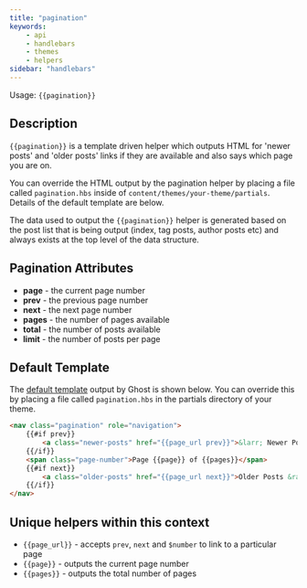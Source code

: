 ```yaml
---
title: "pagination"
keywords:
    - api
    - handlebars
    - themes
    - helpers
sidebar: "handlebars"
---
```


Usage: `{{pagination}}`

## Description

`{{pagination}}` is a template driven helper which outputs HTML for 'newer posts' and 'older posts' links if they are available and also says which page you are on.

You can override the HTML output by the pagination helper by placing a file called `pagination.hbs` inside of `content/themes/your-theme/partials`. Details of the default template are below.

The data used to output the `{{pagination}}` helper is generated based on the post list that is being output (index, tag posts, author posts etc) and always exists at the top level of the data structure.

## Pagination Attributes

* **page** - the current page number
* **prev** - the previous page number
* **next** - the next page number
* **pages** - the number of pages available
* **total** - the number of posts available
* **limit** - the number of posts per page

## Default Template

The [default template](https://github.com/TryGhost/Ghost/blob/master/core/server/helpers/tpl/pagination.hbs) output by Ghost is shown below. You can override this by placing a file called `pagination.hbs` in the partials directory of your theme.

```html
<nav class="pagination" role="navigation">
    {{#if prev}}
        <a class="newer-posts" href="{{page_url prev}}">&larr; Newer Posts</a>
    {{/if}}
    <span class="page-number">Page {{page}} of {{pages}}</span>
    {{#if next}}
        <a class="older-posts" href="{{page_url next}}">Older Posts &rarr;</a>
    {{/if}}
</nav>
```

## Unique helpers within this context

- `{{page_url}}` - accepts `prev`, `next` and `$number` to link to a particular page
- `{{page}}` - outputs the current page number
- `{{pages}}` - outputs the total number of pages
